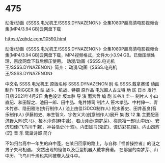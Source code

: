 # 475
动漫/动画《SSSS.电光机王/SSSS.DYNAZENON》全集1080P超高清电影视频合集[MP4/3.94 GB]云网盘下载

https://zqhdz.com/10590.html

动漫/动画《SSSS.电光机王/SSSS.DYNAZENON》全集1080P超高清电影视频合集[MP4/3.94 GB]云网盘下载，MP4视频格式，文件大小3.94 GB。已做压缩处理，百度网盘下载后解压使用。
动漫/动画《SSSS.电光机王/SSSS.DYNAZENON》简介：
动漫/动画《SSSS.电光机王/SSSS.DYNAZENON》

中文名
SSSS.电光机王
原版名称
SSSS.DYNAZENON
别    名
SSSS.戴拿赛诺
动画制作
TRIGGER
类    型
战斗、机战、特摄
原作品
电光超人古立特
地    区
日本
发行日期
2021年4月2日
角色设计
坂本胜
导    演
雨宫哲
编    剧
长谷川圭一
制片人
小山直纪、和田智之、池田一郎、田中弘、龟井博司
制片人
笹木孝弘、中村伸一、青木竹彦、隐田雅浩(执行制作人)
池上由佳(3DCG制作人)
枪水善史、田井基良(音乐制作人)
伊藤裕史、麻生智义、宇佐义大(创意制作人)展开
集    数
12 集
主要配音
滨野大辉(失马)、榎木淳弥(麻中蓬)、若山诗音(南梦芽)、梅原裕一郎(山中历)、安济知佳(飞鸟川千濑)、神谷浩史(十驾)、内田雄马(鬼蛇)、诹访彩花(貉)、内山昂辉(沉)
音    乐
鹭巢诗郎
简介

不如归台高中一年生的麻中蓬，在某日回家的路上，与自称『怪兽操控者』的谜之男子失马相遇。
突然出现的怪兽以及巨型机器人戴拿赛诺。
在那里的南梦芽、山中历、飞鸟川千濑也共同被卷入战斗中。
